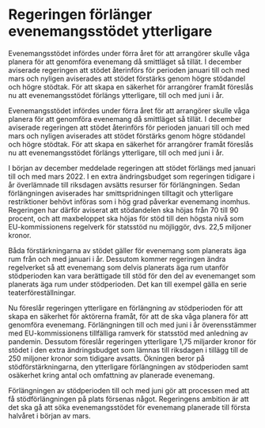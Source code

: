 # Regeringen förlänger evenemangsstödet ytterligare

Evenemangsstödet infördes under förra året för att arrangörer skulle våga planera för att genomföra evenemang då smittläget så tillät. I december aviserade regeringen att stödet återinförs för perioden januari till och med mars och nyligen aviserades att stödet förstärks genom högre stödandel och högre stödtak. För att skapa en säkerhet för arrangörer framåt föreslås nu att evenemangsstödet förlängs ytterligare, till och med juni i år.

Evenemangsstödet infördes under förra året för att arrangörer skulle våga planera för att genomföra evenemang då smittläget så tillät. I december aviserade regeringen att stödet återinförs för perioden januari till och med mars och nyligen aviserades att stödet förstärks genom högre stödandel och högre stödtak. För att skapa en säkerhet för arrangörer framåt föreslås nu att evenemangsstödet förlängs ytterligare, till och med juni i år.

I början av december meddelade regeringen att stödet förlängs med januari till och med mars 2022. I en extra ändringsbudget som regeringen tidigare i år överlämnade till riksdagen avsätts resurser för förlängningen. Sedan förlängningen aviserades har smittspridningen tilltagit och ytterligare restriktioner behövt införas som i hög grad påverkar evenemang inomhus. Regeringen har därför aviserat att stödandelen ska höjas från 70 till 90 procent, och att maxbeloppet ska höjas för stöd till den högsta nivå som EU-kommissionens regelverk för statsstöd nu möjliggör, dvs. 22,5 miljoner kronor.

Båda förstärkningarna av stödet gäller för evenemang som planerats äga rum från och med januari i år. Dessutom kommer regeringen ändra regelverket så att evenemang som delvis planerats äga rum utanför stödperioden kan vara berättigade till stöd för den del av evenemanget som planerats äga rum under stödperioden. Det kan till exempel gälla en serie teaterföreställningar.

Nu föreslår regeringen ytterligare en förlängning av stödperioden för att skapa en säkerhet för aktörerna framåt, för att de ska våga planera för att genomföra evenemang. Förlängningen till och med juni i år överensstämmer med EU-kommissionens tillfälliga ramverk för statsstöd med anledning av pandemin. Dessutom föreslår regeringen ytterligare 1,75 miljarder kronor för stödet i den extra ändringsbudget som lämnas till riksdagen i tillägg till de 250 miljoner kronor som tidigare avsatts. Ökningen beror på stödförstärkningarna, den ytterligare förlängningen av stödperioden samt osäkerhet kring antal och omfattning av planerade evenemang.

Förlängningen av stödperioden till och med juni gör att processen med att få stödförlängningen på plats försenas något. Regeringens ambition är att det ska gå att söka evenemangsstödet för evenemang planerade till första halvåret i början av mars.
